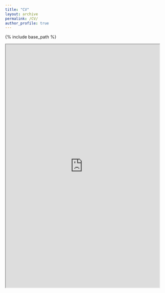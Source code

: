 ```yaml
---
title: "CV"
layout: archive
permalink: /CV/
author_profile: true
---
```


{% include base_path %}

<iframe src="https://adeline-lacroix.github.io/files/CV.pdf" width="100%" height="800px"></iframe>
